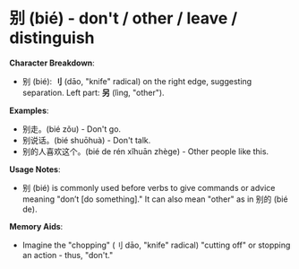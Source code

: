 # **别 (bié) - don't / other / leave / distinguish**

**Character Breakdown**:  
- 别 (bié): **刂** (dāo, "knife" radical) on the right edge, suggesting separation. Left part: **另** (lìng, "other").

**Examples**:  
- 别走。(bié zǒu) - Don't go.  
- 别说话。(bié shuōhuà) - Don't talk.  
- 别的人喜欢这个。(bié de rén xǐhuān zhège) - Other people like this.

**Usage Notes**:  
- 别 (bié) is commonly used before verbs to give commands or advice meaning "don’t [do something]." It can also mean "other" as in 别的 (bié de).

**Memory Aids**:  
- Imagine the "chopping" (刂 dāo, "knife" radical) "cutting off" or stopping an action - thus, "don't."